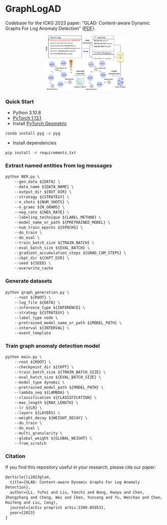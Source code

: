 # GraphLogAD
Codebase for the ICKG 2023 paper: "GLAD: Content-aware Dynamic Graphs For Log Anomaly Detection" ([PDF](https://arxiv.org/pdf/2309.05953.pdf)).

<p align="center">
  <img src="figure/framework_brief.png" width="50%" height="50%">
</p>

### Quick Start
- Python 3.10.8
- [PyTorch 1.13.1](https://pytorch.org/get-started/locally/)
- Install [PyTorch Geometric](https://pytorch-geometric.readthedocs.io/en/latest/install/installation.html)
```
conda install pyg -c pyg
```
- Install dependencies
```
pip install -r requirements.txt
```

### Extract named entities from log messages
```
python NER.py \
    --gen_data ${DATA} \
    --data_name ${DATA_NAME} \
    --output_dir ${OUT_DIR} \
    --strategy ${STRATEGY} \
    --n_shots ${NUM_SHOTS} \
    --n_grams ${N_GRAMS} \
    --neg_rate ${NEG_RATE} \
    --labeling_technique ${LABEL_METHOD} \
    --model_name_or_path ${PRETRAINED_MODEL} \
    --num_train_epochs ${EPOCHS} \
    --do_train \
    --do_eval \
    --train_batch_size ${TRAIN_BATCH} \
    --eval_batch_size ${EVAL_BATCH} \
    --gradient_accumulation_steps ${GRAD_CUM_STEPS} \
    --ckpt_dir ${CKPT_DIR} \
    --seed ${SEED} \
    --overwrite_cache
```

### Generate datasets
```
python graph_generation.py \
    --root ${ROOT} \
    --log_file ${DATA} \
    --inference_type ${INFERENCE} \
    --strategy ${STRATEGY} \
    --label_type node \
    --pretrained_model_name_or_path ${MODEL_PATH} \
    --interval ${INTERVAL} \
    --event_template 
```

### Train graph anomaly detection model
```
python main.py \
    --root ${ROOT} \
    --checkpoint_dir ${CKPT} \
    --train_batch_size ${TRAIN_BATCH_SIZE} \
    --eval_batch_size ${EVAL_BATCH_SIZE} \
    --model_type dynamic \
    --pretrained_model_path ${MODEL_PATH} \
    --lambda_seq ${LAMBDA} \
    --classification ${CLASSIFICATION} \
    --max_length ${MAX_LENGTH} \
    --lr ${LR} \
    --layers ${LAYERS} \
    --weight_decay ${WEIGHT_DECAY} \
    --do_train \
    --do_eval \
    --multi_granularity \
    --global_weight ${GLOBAL_WEIGHT} \
    --from_scratch
```


### Citation
If you find this repository useful in your research, please cite our paper:
```
@article{li2023glad,
  title={GLAD: Content-aware Dynamic Graphs For Log Anomaly Detection},
  author={Li, Yufei and Liu, Yanchi and Wang, Haoyu and Chen, Zhengzhang and Cheng, Wei and Chen, Yuncong and Yu, Wenchao and Chen, Haifeng and Liu, Cong},
  journal={arXiv preprint arXiv:2309.05953},
  year={2023}
}
```

